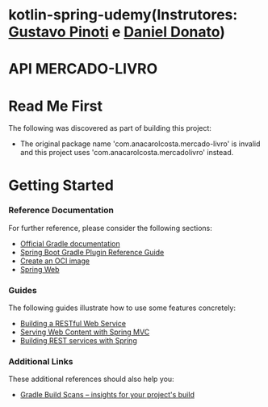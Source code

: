 # kotlin-spring-udemy(Instrutores: [Gustavo Pinoti](https://www.linkedin.com/search/results/all/?keywords=gustavo%20pinoti&origin=RICH_QUERY_SUGGESTION&position=0&searchId=fd42726c-d024-48d0-b638-7eff4304014b&sid=%3BVX) e [Daniel Donato](https://www.linkedin.com/in/daniel-p-donato/))

# API MERCADO-LIVRO

# Read Me First
The following was discovered as part of building this project:

* The original package name 'com.anacarolcosta.mercado-livro' is invalid and this project uses 'com.anacarolcosta.mercadolivro' instead.

# Getting Started

### Reference Documentation
For further reference, please consider the following sections:

* [Official Gradle documentation](https://docs.gradle.org)
* [Spring Boot Gradle Plugin Reference Guide](https://docs.spring.io/spring-boot/docs/2.7.1/gradle-plugin/reference/html/)
* [Create an OCI image](https://docs.spring.io/spring-boot/docs/2.7.1/gradle-plugin/reference/html/#build-image)
* [Spring Web](https://docs.spring.io/spring-boot/docs/2.7.1/reference/htmlsingle/#web)

### Guides
The following guides illustrate how to use some features concretely:

* [Building a RESTful Web Service](https://spring.io/guides/gs/rest-service/)
* [Serving Web Content with Spring MVC](https://spring.io/guides/gs/serving-web-content/)
* [Building REST services with Spring](https://spring.io/guides/tutorials/rest/)

### Additional Links
These additional references should also help you:

* [Gradle Build Scans – insights for your project's build](https://scans.gradle.com#gradle)
